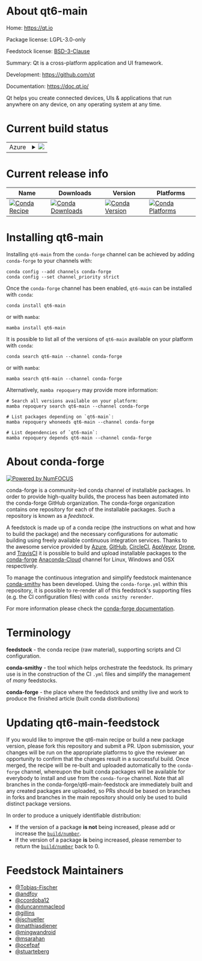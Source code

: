 About qt6-main
==============

Home: https://qt.io

Package license: LGPL-3.0-only

Feedstock license: [BSD-3-Clause](https://github.com/conda-forge/qt-main-feedstock/blob/main/LICENSE.txt)

Summary: Qt is a cross-platform application and UI framework.

Development: https://github.com/qt

Documentation: https://doc.qt.io/

Qt helps you create connected devices, UIs & applications that run
anywhere on any device, on any operating system at any time.


Current build status
====================


<table>
    
  <tr>
    <td>Azure</td>
    <td>
      <details>
        <summary>
          <a href="https://dev.azure.com/conda-forge/feedstock-builds/_build/latest?definitionId=14730&branchName=main">
            <img src="https://dev.azure.com/conda-forge/feedstock-builds/_apis/build/status/qt-main-feedstock?branchName=main">
          </a>
        </summary>
        <table>
          <thead><tr><th>Variant</th><th>Status</th></tr></thead>
          <tbody><tr>
              <td>linux_64</td>
              <td>
                <a href="https://dev.azure.com/conda-forge/feedstock-builds/_build/latest?definitionId=14730&branchName=main">
                  <img src="https://dev.azure.com/conda-forge/feedstock-builds/_apis/build/status/qt-main-feedstock?branchName=main&jobName=linux&configuration=linux_64_" alt="variant">
                </a>
              </td>
            </tr><tr>
              <td>linux_aarch64</td>
              <td>
                <a href="https://dev.azure.com/conda-forge/feedstock-builds/_build/latest?definitionId=14730&branchName=main">
                  <img src="https://dev.azure.com/conda-forge/feedstock-builds/_apis/build/status/qt-main-feedstock?branchName=main&jobName=linux&configuration=linux_aarch64_" alt="variant">
                </a>
              </td>
            </tr><tr>
              <td>osx_64</td>
              <td>
                <a href="https://dev.azure.com/conda-forge/feedstock-builds/_build/latest?definitionId=14730&branchName=main">
                  <img src="https://dev.azure.com/conda-forge/feedstock-builds/_apis/build/status/qt-main-feedstock?branchName=main&jobName=osx&configuration=osx_64_" alt="variant">
                </a>
              </td>
            </tr><tr>
              <td>osx_arm64</td>
              <td>
                <a href="https://dev.azure.com/conda-forge/feedstock-builds/_build/latest?definitionId=14730&branchName=main">
                  <img src="https://dev.azure.com/conda-forge/feedstock-builds/_apis/build/status/qt-main-feedstock?branchName=main&jobName=osx&configuration=osx_arm64_" alt="variant">
                </a>
              </td>
            </tr><tr>
              <td>win_64</td>
              <td>
                <a href="https://dev.azure.com/conda-forge/feedstock-builds/_build/latest?definitionId=14730&branchName=main">
                  <img src="https://dev.azure.com/conda-forge/feedstock-builds/_apis/build/status/qt-main-feedstock?branchName=main&jobName=win&configuration=win_64_" alt="variant">
                </a>
              </td>
            </tr>
          </tbody>
        </table>
      </details>
    </td>
  </tr>
</table>

Current release info
====================

| Name | Downloads | Version | Platforms |
| --- | --- | --- | --- |
| [![Conda Recipe](https://img.shields.io/badge/recipe-qt6--main-green.svg)](https://anaconda.org/conda-forge/qt6-main) | [![Conda Downloads](https://img.shields.io/conda/dn/conda-forge/qt6-main.svg)](https://anaconda.org/conda-forge/qt6-main) | [![Conda Version](https://img.shields.io/conda/vn/conda-forge/qt6-main.svg)](https://anaconda.org/conda-forge/qt6-main) | [![Conda Platforms](https://img.shields.io/conda/pn/conda-forge/qt6-main.svg)](https://anaconda.org/conda-forge/qt6-main) |

Installing qt6-main
===================

Installing `qt6-main` from the `conda-forge` channel can be achieved by adding `conda-forge` to your channels with:

```
conda config --add channels conda-forge
conda config --set channel_priority strict
```

Once the `conda-forge` channel has been enabled, `qt6-main` can be installed with `conda`:

```
conda install qt6-main
```

or with `mamba`:

```
mamba install qt6-main
```

It is possible to list all of the versions of `qt6-main` available on your platform with `conda`:

```
conda search qt6-main --channel conda-forge
```

or with `mamba`:

```
mamba search qt6-main --channel conda-forge
```

Alternatively, `mamba repoquery` may provide more information:

```
# Search all versions available on your platform:
mamba repoquery search qt6-main --channel conda-forge

# List packages depending on `qt6-main`:
mamba repoquery whoneeds qt6-main --channel conda-forge

# List dependencies of `qt6-main`:
mamba repoquery depends qt6-main --channel conda-forge
```


About conda-forge
=================

[![Powered by
NumFOCUS](https://img.shields.io/badge/powered%20by-NumFOCUS-orange.svg?style=flat&colorA=E1523D&colorB=007D8A)](https://numfocus.org)

conda-forge is a community-led conda channel of installable packages.
In order to provide high-quality builds, the process has been automated into the
conda-forge GitHub organization. The conda-forge organization contains one repository
for each of the installable packages. Such a repository is known as a *feedstock*.

A feedstock is made up of a conda recipe (the instructions on what and how to build
the package) and the necessary configurations for automatic building using freely
available continuous integration services. Thanks to the awesome service provided by
[Azure](https://azure.microsoft.com/en-us/services/devops/), [GitHub](https://github.com/),
[CircleCI](https://circleci.com/), [AppVeyor](https://www.appveyor.com/),
[Drone](https://cloud.drone.io/welcome), and [TravisCI](https://travis-ci.com/)
it is possible to build and upload installable packages to the
[conda-forge](https://anaconda.org/conda-forge) [Anaconda-Cloud](https://anaconda.org/)
channel for Linux, Windows and OSX respectively.

To manage the continuous integration and simplify feedstock maintenance
[conda-smithy](https://github.com/conda-forge/conda-smithy) has been developed.
Using the ``conda-forge.yml`` within this repository, it is possible to re-render all of
this feedstock's supporting files (e.g. the CI configuration files) with ``conda smithy rerender``.

For more information please check the [conda-forge documentation](https://conda-forge.org/docs/).

Terminology
===========

**feedstock** - the conda recipe (raw material), supporting scripts and CI configuration.

**conda-smithy** - the tool which helps orchestrate the feedstock.
                   Its primary use is in the construction of the CI ``.yml`` files
                   and simplify the management of *many* feedstocks.

**conda-forge** - the place where the feedstock and smithy live and work to
                  produce the finished article (built conda distributions)


Updating qt6-main-feedstock
===========================

If you would like to improve the qt6-main recipe or build a new
package version, please fork this repository and submit a PR. Upon submission,
your changes will be run on the appropriate platforms to give the reviewer an
opportunity to confirm that the changes result in a successful build. Once
merged, the recipe will be re-built and uploaded automatically to the
`conda-forge` channel, whereupon the built conda packages will be available for
everybody to install and use from the `conda-forge` channel.
Note that all branches in the conda-forge/qt6-main-feedstock are
immediately built and any created packages are uploaded, so PRs should be based
on branches in forks and branches in the main repository should only be used to
build distinct package versions.

In order to produce a uniquely identifiable distribution:
 * If the version of a package **is not** being increased, please add or increase
   the [``build/number``](https://docs.conda.io/projects/conda-build/en/latest/resources/define-metadata.html#build-number-and-string).
 * If the version of a package **is** being increased, please remember to return
   the [``build/number``](https://docs.conda.io/projects/conda-build/en/latest/resources/define-metadata.html#build-number-and-string)
   back to 0.

Feedstock Maintainers
=====================

* [@Tobias-Fischer](https://github.com/Tobias-Fischer/)
* [@andfoy](https://github.com/andfoy/)
* [@ccordoba12](https://github.com/ccordoba12/)
* [@duncanmmacleod](https://github.com/duncanmmacleod/)
* [@gillins](https://github.com/gillins/)
* [@jschueller](https://github.com/jschueller/)
* [@matthiasdiener](https://github.com/matthiasdiener/)
* [@mingwandroid](https://github.com/mingwandroid/)
* [@msarahan](https://github.com/msarahan/)
* [@ocefpaf](https://github.com/ocefpaf/)
* [@stuarteberg](https://github.com/stuarteberg/)

